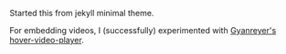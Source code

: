 Started this from jekyll minimal theme.

For embedding videos, I (successfully) experimented with [Gyanreyer's hover-video-player][hover].

<!-- REFERENCES -->
[hover]: https://github.com/Gyanreyer/hover-video-player "Gyanreyer / hover-video-player from github"
